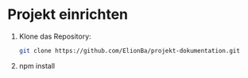 # Projekt einrichten
1. Klone das Repository:
   ```bash
   git clone https://github.com/ElionBa/projekt-dokumentation.git
2. npm install
